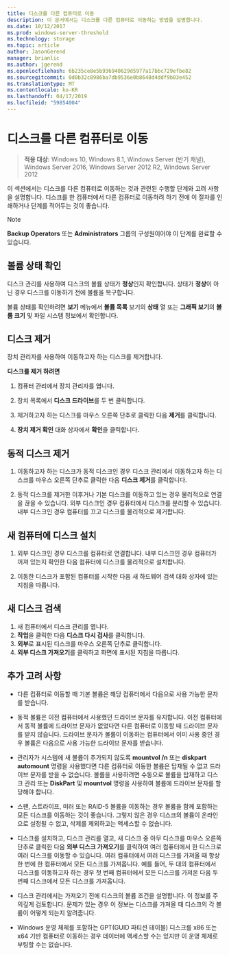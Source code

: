 ```yaml
---
title: 디스크를 다른 컴퓨터로 이동
description: 이 문서에서는 디스크를 다른 컴퓨터로 이동하는 방법을 설명합니다.
ms.date: 10/12/2017
ms.prod: windows-server-threshold
ms.technology: storage
ms.topic: article
author: JasonGerend
manager: brianlic
ms.author: jgerend
ms.openlocfilehash: 6b235ce8e5b936940629d5977a17bbc729efbe82
ms.sourcegitcommit: 0d0b32c8986ba7db9536e0b8648d4ddf9b03e452
ms.translationtype: MT
ms.contentlocale: ko-KR
ms.lasthandoff: 04/17/2019
ms.locfileid: "59854004"
---
```

# <a name="move-disks-to-another-computer"></a>디스크를 다른 컴퓨터로 이동

> **적용 대상:** Windows 10, Windows 8.1, Windows Server (반기 채널), Windows Server 2016, Windows Server 2012 R2, Windows Server 2012

이 섹션에서는 디스크를 다른 컴퓨터로 이동하는 것과 관련된 수행할 단계와 고려 사항을 설명합니다. 디스크를 한 컴퓨터에서 다른 컴퓨터로 이동하려 하기 전에 이 절차를 인쇄하거나 단계를 적어두는 것이 좋습니다.

> [!NOTE]
> **Backup Operators** 또는 **Administrators** 그룹의 구성원이어야 이 단계를 완료할 수 있습니다.

## <a name="verify-volume-health"></a>볼륨 상태 확인

디스크 관리를 사용하여 디스크의 볼륨 상태가 **정상**인지 확인합니다. 상태가 **정상**이 아닌 경우 디스크를 이동하기 전에 볼륨을 복구합니다.

볼륨 상태를 확인하려면 **보기** 메뉴에서 **볼륨 목록** 보기의 **상태** 열 또는 **그래픽 보기**의 **볼륨 크기** 및 파일 시스템 정보에서 확인합니다.

## <a name="uninstall-the-disks"></a>디스크 제거

장치 관리자를 사용하여 이동하고자 하는 디스크를 제거합니다.

**디스크를 제거 하려면**

1.  컴퓨터 관리에서 장치 관리자를 엽니다.

2.  장치 목록에서 **디스크 드라이브**를 두 번 클릭합니다.

3.  제거하고자 하는 디스크를 마우스 오른쪽 단추로 클릭한 다음 **제거**를 클릭합니다.

4.  **장치 제거 확인** 대화 상자에서 **확인**을 클릭합니다.

## <a name="remove-dynamic-disks"></a>동적 디스크 제거

1. 이동하고자 하는 디스크가 동적 디스크인 경우 디스크 관리에서 이동하고자 하는 디스크를 마우스 오른쪽 단추로 클릭한 다음 **디스크 제거**를 클릭합니다.

2. 동적 디스크를 제거한 이후거나 기본 디스크를 이동하고 있는 경우 물리적으로 연결을 끊을 수 있습니다. 외부 디스크인 경우 컴퓨터에서 디스크를 분리할 수 있습니다. 내부 디스크인 경우 컴퓨터를 끄고 디스크를 물리적으로 제거합니다.

## <a name="install-disks-in-the-new-computer"></a>새 컴퓨터에 디스크 설치

1. 외부 디스크인 경우 디스크를 컴퓨터로 연결합니다. 내부 디스크인 경우 컴퓨터가 꺼져 있는지 확인한 다음 컴퓨터에 디스크를 물리적으로 설치합니다.

2. 이동한 디스크가 포함된 컴퓨터를 시작한 다음 새 하드웨어 검색 대화 상자에 있는 지침을 따릅니다.

## <a name="detect-new-disks"></a>새 디스크 검색

1. 새 컴퓨터에서 디스크 관리를 엽니다. 
2. **작업**을 클릭한 다음 **디스크 다시 검사**를 클릭합니다.
3. **외부**로 표시된 디스크를 마우스 오른쪽 단추로 클릭합니다. 
4. **외부 디스크 가져오기**를 클릭하고 화면에 표시된 지침을 따릅니다.

## <a name="additional-considerations"></a>추가 고려 사항

-   다른 컴퓨터로 이동할 때 기본 볼륨은 해당 컴퓨터에서 다음으로 사용 가능한 문자를 받습니다. 
-   동적 볼륨은 이전 컴퓨터에서 사용했던 드라이브 문자를 유지합니다. 이전 컴퓨터에서 동적 볼륨에 드라이브 문자가 없었다면 다른 컴퓨터로 이동할 때 드라이브 문자를 받지 않습니다. 드라이브 문자가 볼륨이 이동하는 컴퓨터에서 이미 사용 중인 경우 볼륨은 다음으로 사용 가능한 드라이브 문자를 받습니다.

-   관리자가 시스템에 새 볼륨이 추가되지 않도록 **mountvol /n** 또는 **diskpart automount** 명령을 사용했다면 다른 컴퓨터로 이동한 볼륨은 탑재될 수 없고 드라이브 문자를 받을 수 없습니다. 볼륨을 사용하려면 수동으로 볼륨을 탑재하고 디스크 관리 또는 **DiskPart** 및 **mountvol** 명령을 사용하여 볼륨에 드라이브 문자를 할당해야 합니다.

-   스팬, 스트라이프, 미러 또는 RAID-5 볼륨을 이동하는 경우 볼륨을 함께 포함하는 모든 디스크를 이동하는 것이 좋습니다. 그렇지 않은 경우 디스크의 볼륨이 온라인으로 설정될 수 없고, 삭제를 제외하고는 액세스할 수 없습니다.

-   디스크를 설치하고, 디스크 관리를 열고, 새 디스크 중 아무 디스크를 마우스 오른쪽 단추로 클릭한 다음 **외부 디스크 가져오기**를 클릭하여 여러 컴퓨터에서 한 디스크로 여러 디스크를 이동할 수 있습니다. 여러 컴퓨터에서 여러 디스크를 가져올 때 항상 한 번에 한 컴퓨터에서 모든 디스크를 가져옵니다. 예를 들어, 두 대의 컴퓨터에서 디스크를 이동하고자 하는 경우 첫 번째 컴퓨터에서 모든 디스크를 가져온 다음 두 번째 디스크에서 모든 디스크를 가져옵니다.

-   디스크 관리에서는 가져오기 전에 디스크의 볼륨 조건을 설명합니다. 이 정보를 주의깊게 검토합니다. 문제가 있는 경우 이 정보는 디스크를 가져올 때 디스크의 각 볼륨이 어떻게 되는지 알려줍니다.

-   Windows 운영 체제를 포함하는 GPT(GUID 파티션 테이블) 디스크를 x86 또는 x64 기반 컴퓨터로 이동하는 경우 데이터에 액세스할 수는 있지만 이 운영 체제로 부팅할 수는 없습니다.